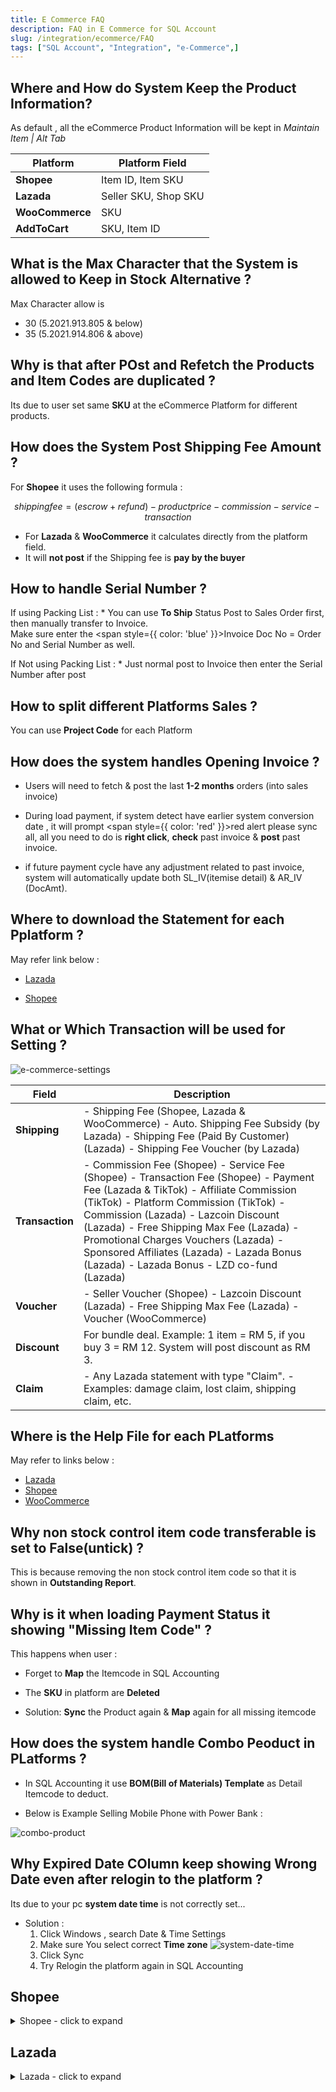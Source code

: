 ```yaml
---
title: E Commerce FAQ
description: FAQ in E Commerce for SQL Account
slug: /integration/ecommerce/FAQ
tags: ["SQL Account", "Integration", "e-Commerce",]
---
```


## Where and How do System Keep the Product Information?

As default , all the eCommerce Product Information will be kept in *Maintain Item | Alt Tab*

| **Platform**   | **Platform Field**        |
|----------------|---------------------------|
| **Shopee**     | Item ID, Item SKU          |
| **Lazada**     | Seller SKU, Shop SKU       |
| **WooCommerce**| SKU                        |
| **AddToCart**  | SKU, Item ID               |

## What is the Max Character that the System is allowed to Keep in Stock Alternative ?

Max Character allow is

- 30 (5.2021.913.805 & below)
- 35 (5.2021.914.806 & above)

## Why is that after POst and Refetch the Products and Item Codes are duplicated ?

Its due to user set same **SKU** at the eCommerce Platform for different products.

## How does the System Post Shipping Fee Amount ?

For **Shopee** it uses the following formula :

```math
shipping fee = (escrow + refund) - product price - commission - service - transaction
```

 - For **Lazada** & **WooCommerce** it calculates directly from the platform field.
- It will **not post** if the Shipping fee is **pay by the buyer**

## How to handle Serial Number ?

If using Packing List :
    * You can use **To Ship** Status Post to Sales Order first, then manually transfer to Invoice.  
Make sure enter the <span style={{ color: 'blue' }}>Invoice Doc No = Order No</span> and Serial Number as well.

If Not using Packing List :
    * Just normal post to Invoice then enter the Serial Number after post

## How to split different Platforms Sales ?

You can use **Project Code** for each Platform

## How does the system handles Opening Invoice ?

- Users will need to fetch & post the last **1-2 months** orders (into sales invoice)

- During load payment, if system detect have earlier system conversion date , it will prompt <span style={{ color: 'red' }}>red alert</span> please sync all, all you need to do is **right click**, **check** past invoice & **post** past invoice.

- if future payment cycle have any adjustment related to past invoice, system will automatically update both SL_IV(itemise detail) & AR_IV (DocAmt).

## Where to download the Statement for each Pplatform ?

May refer link below :
- [Lazada](https://sellercenter.lazada.com.my/seller/helpcenter/guide-to-view-the-fees-your-account-statement-8809.html?spm=a2a16.helpcenter-psc-article.articles-list.1.1af31e466syh4Y)

- [Shopee](https://seller.shopee.com.my/edu/article/1651)

## What or Which Transaction will be used for Setting ?

 ![e-commerce-settings](../../../static/img/integration/e-commerce/different/e-commerce-settings.png)

 | **Field**    | **Description**                                                                 |
|--------------|---------------------------------------------------------------------------------|
| **Shipping** | - Shipping Fee (Shopee, Lazada & WooCommerce) - Auto. Shipping Fee Subsidy (by Lazada) - Shipping Fee (Paid By Customer) (Lazada) - Shipping Fee Voucher (by Lazada) |
| **Transaction** | - Commission Fee (Shopee) - Service Fee (Shopee) - Transaction Fee (Shopee) - Payment Fee (Lazada & TikTok) - Affiliate Commission (TikTok) - Platform Commission (TikTok)  - Commission (Lazada)  - Lazcoin Discount (Lazada)  - Free Shipping Max Fee (Lazada)  - Promotional Charges Vouchers (Lazada)  - Sponsored Affiliates (Lazada)  - Lazada Bonus (Lazada)  - Lazada Bonus - LZD co-fund (Lazada) |
| **Voucher**  | - Seller Voucher (Shopee)  - Lazcoin Discount (Lazada)  - Free Shipping Max Fee (Lazada)  - Voucher (WooCommerce) |
| **Discount** | For bundle deal. Example: 1 item = RM 5, if you buy 3 = RM 12. System will post discount as RM 3. |
| **Claim**    | - Any Lazada statement with type "Claim".  - Examples: damage claim, lost claim, shipping claim, etc. |

## Where is the Help File for each PLatforms

May refer to links below :
- [Lazada](https://sellercenter.lazada.com.my/seller/helpcenter/)
- [Shopee](https://seller.shopee.com.my/edu/home)
- [WooCommerce](https://docs.woocommerce.com/)

## Why non stock control item code transferable is set to False(untick) ?

This is because removing the non stock control item code so that it is shown in **Outstanding Report**.

## Why is it when loading Payment Status it showing "Missing Item Code" ?

This happens when user :

- Forget to **Map** the Itemcode in SQL Accounting
- The **SKU** in platform are **Deleted**

- Solution: **Sync** the Product again & **Map** again for all missing itemcode

## How does the system handle Combo Peoduct in PLatforms ?

- In SQL Accounting it use **BOM(Bill of Materials) Template** as Detail Itemcode to deduct.

- Below is Example Selling Mobile Phone with Power Bank :

![combo-product](../../../static/img/integration/e-commerce/different/combo-product.png)

## Why Expired Date COlumn keep showing Wrong Date even after relogin to the platform ?

Its due to your pc **system date time** is not correctly set...

- Solution :
    1. Click Windows , search Date & Time Settings
    2. Make sure You select correct **Time zone**
    ![system-date-time](../../../static/img/integration/e-commerce/different/system-date-time.png)
    3. Click Sync
    4. Try Relogin the platform again in SQL Accounting

## Shopee

<details>
  <summary>Shopee - click to expand</summary>

### How does the system post when Shipping Fees Charges is higher than Seller Paid Amount that causes the Escrow Amount becomes negative ?

![e-commerce-order-detail](../../../static/img/integration/e-commerce/different/e-commerce-order-detail.png)

System will Post to **Sales CN** and set Qty in Negative (In the **Order Tab**).
When Load in Income statement(.xls) files into **Payment Tab**, system will auto post to **Customer Refund**.

### How system post for Order Cancelled with Posted Invoice ?

This usually happens when Buyer is not at Home after a few attempts sent and seller decided to cancel the Order.

![cancelled-order](../../../static/img/integration/e-commerce/different/cancelled-order.png)

### How System handle Payment Withdraw ?

[How do i get my payment back?](https://help.shopee.com.my/portal/4/article/173133-%5BShopeePay%5D-ShopeePay-App-Withdrawals?previousPage=search%20recommendation%20bar)

[How to Post In SQL Accounting? Video](https://www.youtube.com/watch?v=PloG3CeHA1w)

### Why when i load the payments , the date looks incorrect ?

Try redownload again from shopee as shopee had updated the format.

![payments-date-incorrect](../../../static/img/integration/e-commerce/different/payments-date-incorrect.png)

</details>

## Lazada

<details>
  <summary>Lazada - click to expand</summary>

### How system Post Marketing Fees?

When load in Finance statement(.csv) file in **Payment Tab** (marketing fees without Order No).
System will post to Sales CN (Transaction Fee) and Customer Refund.

### How system handle Reversal Item Price and Adjustment Item Charge?

System will Delete the CN once load payment file(if the lazada payment release more than Outstanding Invoice amount)

### How system handle for first release payment in negative due to shipping fees under charge customer?

When load payment, once release amount is in **negative**, system will **delete earlier Invoice**, and raise CN(amount will be exactly same as Payment file) and Refund.

When **2nd payment(Adjustment)**, if the amount is in negative, append to CN and Refund, if in positive, will raise Invoice(Adjustment value) and Payment.

### Why the Invoice Amount is changes once Payment is loaded?

It is due to Shipping Fee updated.
Lazada actual Shipping Fee only known **after Payment** is Loaded.

### What is the Claim Field for & What GL Account to Set?

This only use when there is Damage Claim from Lazada.
You can create New Account under Sales as it part of Sales too.

### Load Payment shown Status As Payment ref id not found

It means Lazada not yet release the payment to Seller & SQL **will not** post without **payment ref ID**.

### Where to download the Logistic Billing detail?

You may refer [Logistics Billing System - updates to shipping fee charges and Account Statement](https://bixi.alicdn.com/punish/punish:resource:template:lazadaSpace:exefqahalk_33139279.html?qrcode=zNg-VXbPThepB3VqrYSNnA|aNNfRA|MWrYXQ_0|BgLVzQ&uuid=ccd83e5576cf4e17a907756aad848d9c&action=deny&origin=https%3A%2F%2Fuac-pre.lazada.com%3A443%2Ftbpass%2Fjump)

### How do system handle for Same Oder Number from different Store?

System will add Last 4 character Store Id for the duplicate(for 2nd & above Invoice)

### When Fetch Prompt Api access frequency exceed the limit

This happen when click too many times fetch. Just close whole window & try again

</details>
